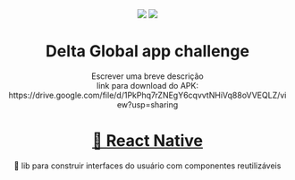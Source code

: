 <div align="center"><image src="https://user-images.githubusercontent.com/86243538/182903587-6e0392e4-d94e-4303-a1e3-eb000631ac97.png"/>
  <img src="https://img.shields.io/static/v1?label=Blog&message=Rocketseat&color=7159c1&style=for-the-badge&logo=ghost"/>
</div>
<h1 align="center">Delta Global app challenge</h1>
<p align="center">
  Escrever uma breve descrição <br/>
  link para download do APK: <br/> https://drive.google.com/file/d/1PkPhq7rZNEgY6cqvvtNHiVq88oVVEQLZ/view?usp=sharing
</p>

<h1 align="center">
    <a href="https://reactnative.dev/">🔗 React Native</a>
</h1>
<p align="center">🚀 lib para construir interfaces do usuário com componentes reutilizáveis</p>



